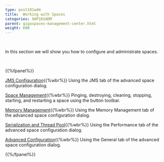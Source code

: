 ```yaml
---
type: post101adm
title:  Working with Spaces
categories: XAP101ADM
parent: gigaspaces-management-center.html
weight: 600
---
```


<br>


In this section we will show you how to configure and administrate spaces.

<br>

{{%fpanel%}}

[JMS Configuration](./space-jms-gigaspaces-browser.html){{%wbr%}}
Using the JMS tab of the advanced space configuration dialog.


[Space Management](./space-maintenance-gigaspaces-browser.html){{%wbr%}}
Pinging, destroying, cleaning, stopping, starting, and restarting a space using the button toolbar.


[Memory Management](./space-memory-management-gigaspaces-browser.html){{%wbr%}}
Using the Memory Management tab of the advanced space configuration dialog.

[Serialization and Thread Pool](./space-serialization-and-engine-thread-pool-gigaspaces-browser.html){{%wbr%}}
Using the Performance tab of the advanced space configuration dialog.

[Advanced Configuration](./space-timeout,-filters-and-lease-manager-gigaspaces-browser.html){{%wbr%}}
Using the General tab of the advanced space configuration dialog.

{{%/fpanel%}}

